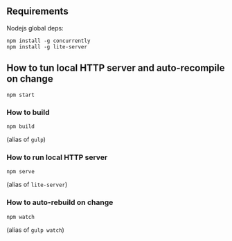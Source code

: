 ## Requirements

Nodejs global deps:

```
npm install -g concurrently
npm install -g lite-server
```

## How to tun local HTTP server and auto-recompile on change

```
npm start
```

### How to build

```
npm build
```

(alias of `gulp`)

### How to run local HTTP server

```
npm serve
```

(alias of `lite-server`)

### How to auto-rebuild on change

```
npm watch
```

(alias of `gulp watch`)
